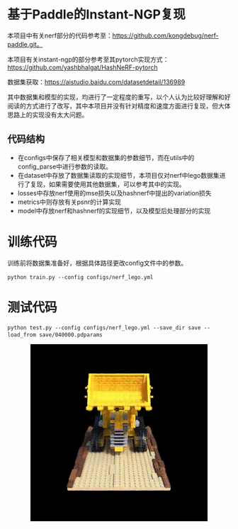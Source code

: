 # 基于Paddle的Instant-NGP复现

本项目中有关nerf部分的代码参考至：https://github.com/kongdebug/nerf-paddle.git。

本项目有关instant-ngp的部分参考至其pytorch实现方式：https://github.com/yashbhalgat/HashNeRF-pytorch

数据集获取：https://aistudio.baidu.com/datasetdetail/136989

其中数据集和模型的实现，均进行了一定程度的重写，以个人认为比较好理解和好阅读的方式进行了改写，其中本项目并没有针对精度和速度方面进行复现，但大体思路上的实现没有太大问题。

## 代码结构

* 在configs中保存了相关模型和数据集的参数细节，而在utils中的config_parse中进行参数的读取。
* 在dataset中存放了数据集读取的实现细节，本项目仅对nerf中lego数据集进行了复现，如果需要使用其他数据集，可以参考其中的实现。
* losses中存放nerf使用的mse损失以及hashnerf中提出的variation损失
* metrics中则存放有关psnr的计算实现
* model中存放nerf和hashnerf的实现细节，以及模型后处理部分的实现

# 训练代码
训练前将数据集准备好，根据具体路径更改config文件中的参数。

```
python train.py --config configs/nerf_lego.yml
```

# 测试代码

```
python test.py --config configs/nerf_lego.yml --save_dir save --load_from save/040000.pdparams
```


<div align=center>
	<img src="save/onehours_nerf.gif">
</div>

